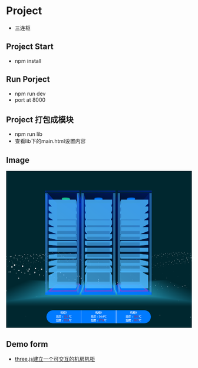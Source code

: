 # Project
- 三连柜

## Project Start
- npm install

## Run Porject
- npm run dev
- port at 8000

## Project 打包成模块
- npm run lib
- 查看lib下的main.html设置内容

## Image
![效果](images/cab.png)
<!-- ![效果](images/cabinet.jpg) -->

## Demo form
- [three.js建立一个可交互的机房机柜](https://blog.csdn.net/zouhaodong/article/details/104071341)
